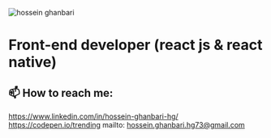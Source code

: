 ![hossein ghanbari](https://hosseinghanbari.ir/img/logoDark.png)

# Front-end developer (react js & react native) 
 
## 📫 How to reach me:
https://www.linkedin.com/in/hossein-ghanbari-hg/
https://codepen.io/trending
mailto: hossein.ghanbari.hg73@gmail.com
